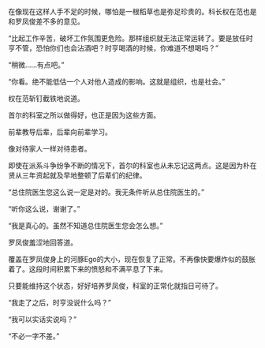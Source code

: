 在像现在这样人手不足的时候，哪怕是一根稻草也是弥足珍贵的。科长权在范也是和罗凤俊差不多的意见。

“比起工作辛苦，破坏工作氛围更危险。那样组织就无法正常运转了。要是放任时亨不管，恐怕你们也会沾酒吧？时亨喝酒的时候，你难道不想喝吗？”

“稍微……有点吧。”

“你看。绝不能低估一个人对他人造成的影响。这就是组织，也是社会。”

权在范斩钉截铁地说道。

首尔的科室之所以做得好，也正是因为这些方面。

前辈教导后辈，后辈向前辈学习。

像对待家人一样对待患者。

即使在派系斗争纷争不断的情况下，首尔的科室也从未忘记这两点。这是因为朴在贤从三年资起就及早地整顿了后辈们的纪律。

“总住院医生您这么说一定是对的。我无条件听从总住院医生的。”

“听你这么说，谢谢了。”

“我是真心的。虽然不知道总住院医生您会怎么想。”

罗凤俊羞涩地回答道。

覆盖在罗凤俊身上的河豚Ego的大小，现在恢复了正常。不再像快要爆炸似的鼓胀着了。这段时间积累下来的愤怒和不满平息了下来。

只要能维持这个状态，好好培养罗凤俊，科室的正常化就指日可待了。

“我走了之后，时亨没说什么吗？”

“我可以实话实说吗？”

“不必一字不差。”